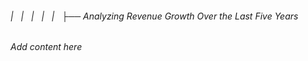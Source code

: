 ###### |   |   |   |   |   ├── Analyzing Revenue Growth Over the Last Five Years

*Add content here*
